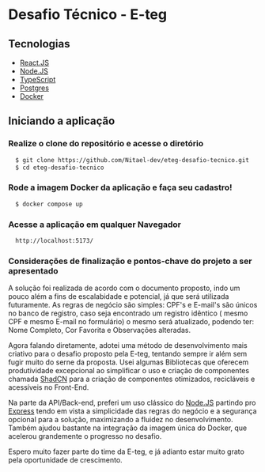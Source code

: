 # Desafio Técnico - E-teg
## Tecnologias

- [React.JS](https://react.dev/)
- [Node.JS](https://nodejs.org/en)
- [TypeScript](https://www.typescriptlang.org/)
- [Postgres](https://www.postgresql.org/)
- [Docker](https://www.docker.com/)

## Iniciando a aplicação
### Realize o clone do repositório e acesse o diretório

```bash
  $ git clone https://github.com/Nitael-dev/eteg-desafio-tecnico.git
  $ cd eteg-desafio-tecnico
```

### Rode a imagem Docker da aplicação e faça seu cadastro!
```bash
  $ docker compose up
```
### Acesse a aplicação em qualquer Navegador
```bash
  http://localhost:5173/
```
### Considerações de finalização e pontos-chave do projeto a ser apresentado

A solução foi realizada de acordo com o documento proposto, indo um pouco além a fins de escalabidade e potencial, já que será utilizada futuramente. As regras de negócio são simples: CPF's e E-mail's são únicos no banco de registro, caso seja encontrado um registro idêntico ( mesmo CPF e mesmo E-mail no formulário) o mesmo será atualizado, podendo ter: Nome Completo, Cor Favorita e Observações alteradas.

Agora falando diretamente, adotei uma método de desenvolvimento mais criativo para o desafio proposto pela E-teg, tentando sempre ir além sem fugir muito do serne da proposta. Usei algumas Bibliotecas que oferecem produtividade excepcional ao simplificar o uso e criação de componentes chamada [ShadCN](https://ui.shadcn.com/docs) para a criação de componentes otimizados, recicláveis e acessíveis no Front-End.

Na parte da API/Back-end, preferi um uso clássico do [Node.JS](https://nodejs.org/en) partindo pro [Express](https://expressjs.com/pt-br/) tendo em vista a simplicidade das regras do negócio e a segurança opcional para a solução, maximizando a fluidez no desenvolvimento. Também ajudou bastante na integração da imagem única do Docker, que acelerou grandemente o progresso no desafio.

Espero muito fazer parte do time da E-teg, e já adianto estar muito grato pela oportunidade de crescimento.

